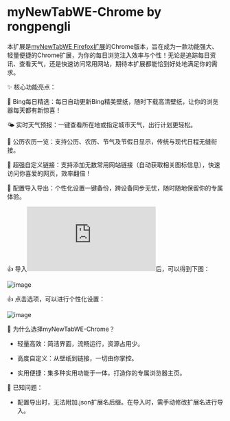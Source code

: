 # myNewTabWE-Chrome by rongpengli

本扩展是[myNewTabWE Firefox扩展](https://github.com/sakuyaa/myNewTabWE)的Chrome版本，旨在成为一款功能强大、轻量便捷的Chrome扩展，为你的每日浏览注入效率与个性！无论是追踪每日资讯、查看天气，还是快速访问常用网站，期待本扩展都能恰到好处地满足你的需求。

✨ 核心功能亮点：

🌅 Bing每日精选：每日自动更新Bing精美壁纸，随时下载高清壁纸，让你的浏览器每天都有新惊喜！

🌤️ 实时天气预报：一键查看所在地或指定城市天气，出行计划更轻松。

📅 公历农历一览：支持公历、农历、节气及节假日显示，传统与现代日程无缝衔接。

🔗 超强自定义链接：支持添加无数常用网站链接（自动获取相关图标信息），快速访问你喜爱的网页，效率翻倍！

💾 配置导入导出：个性化设置一键备份，跨设备同步无忧，随时随地保留你的专属体验。

👍 导入![参考配置](https://raw.githubusercontent.com/rongpengli/myNewTabWE-Chrome/refs/heads/master/images/myNewTabWE.json)后，可以得到下图：

![image](https://raw.githubusercontent.com/rongpengli/myNewTabWE-Chrome/refs/heads/master/images/ScreenShot.png)

👍 点击选项，可以进行个性化设置：

![image](https://raw.githubusercontent.com/rongpengli/myNewTabWE-Chrome/refs/heads/master/images/ScreenShot2.png)

🚀 为什么选择myNewTabWE-Chrome？

- 轻量高效：简洁界面，流畅运行，资源占用少。

- 高度自定义：从壁纸到链接，一切由你掌控。

- 实用便捷：集多种实用功能于一体，打造你的专属浏览器主页。

🐛 已知问题：

- 配置导出时，无法附加.json扩展名后缀。在导入时，需手动修改扩展名进行导入。
